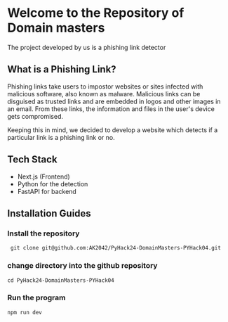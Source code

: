# Welcome to the Repository of Domain masters

The project developed by us is a phishing link detector

## What is a Phishing Link?

Phishing links take users to impostor websites or sites infected with malicious software, also known as malware. 
Malicious links can be disguised as trusted links and are embedded in logos and other images in an email. From these
links, the information and files in the user's device gets compromised.

Keeping this in mind, we decided to develop a website which detects if a particular link is a phishing link
or no. 

## Tech Stack

- Next.js (Frontend)
- Python for the detection
- FastAPI for backend

## Installation Guides

 ### Install the repository

 ```
  git clone git@github.com:AK2042/PyHack24-DomainMasters-PYHack04.git
```

### change directory into the github repository

```
cd PyHack24-DomainMasters-PYHack04
```

### Run the program 
```
npm run dev
```

